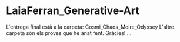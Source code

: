 # LaiaFerran_Generative-Art

L'entrega final està a la carpeta: Cosmi_Chaos_Moire_Odyssey
L'altre carpeta són els proves que he anat fent.
Gràcies!
...
